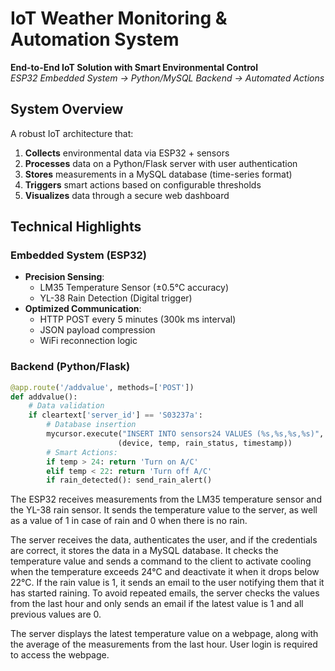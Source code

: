 # IoT Weather Monitoring & Automation System

**End-to-End IoT Solution with Smart Environmental Control**  
*ESP32 Embedded System → Python/MySQL Backend → Automated Actions*

## System Overview

A robust IoT architecture that:
1. **Collects** environmental data via ESP32 + sensors
2. **Processes** data on a Python/Flask server with user authentication
3. **Stores** measurements in a MySQL database (time-series format)
4. **Triggers** smart actions based on configurable thresholds
5. **Visualizes** data through a secure web dashboard

## Technical Highlights

### Embedded System (ESP32)
- **Precision Sensing**:
  - LM35 Temperature Sensor (±0.5°C accuracy)
  - YL-38 Rain Detection (Digital trigger)
- **Optimized Communication**:
  - HTTP POST every 5 minutes (300k ms interval)
  - JSON payload compression
  - WiFi reconnection logic

### Backend (Python/Flask)
```python
@app.route('/addvalue', methods=['POST'])
def addvalue():
    # Data validation
    if cleartext['server_id'] == 'S03237a':
        # Database insertion
        mycursor.execute("INSERT INTO sensors24 VALUES (%s,%s,%s,%s)", 
                        (device, temp, rain_status, timestamp))
        # Smart Actions:
        if temp > 24: return 'Turn on A/C'
        elif temp < 22: return 'Turn off A/C'
        if rain_detected(): send_rain_alert()
```


The ESP32 receives measurements from the LM35 temperature sensor and the YL-38 rain sensor. It sends the temperature value to the server, as well as a value of 1 in case of rain and 0 when there is no rain.

The server receives the data, authenticates the user, and if the credentials are correct, it stores the data in a MySQL database. It checks the temperature value and sends a command to the client to activate cooling when the temperature exceeds 24°C and deactivate it when it drops below 22°C. If the rain value is 1, it sends an email to the user notifying them that it has started raining. To avoid repeated emails, the server checks the values from the last hour and only sends an email if the latest value is 1 and all previous values are 0.

The server displays the latest temperature value on a webpage, along with the average of the measurements from the last hour. User login is required to access the webpage.
